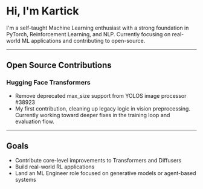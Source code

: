 # Hi, I'm Kartick

I'm a self-taught Machine Learning enthusiast with a strong foundation in PyTorch, Reinforcement Learning, and NLP. Currently focusing on real-world ML applications and contributing to open-source.

---

## Open Source Contributions

### Hugging Face Transformers

- Remove deprecated max_size support from YOLOS image processor #38923
- My first contribution, cleaning up legacy logic in vision preprocessing. Currently working toward deeper fixes in the training loop and evaluation flow.

---

## Goals

- Contribute core-level improvements to Transformers and Diffusers
- Build real-world RL applications
- Land an ML Engineer role focused on generative models or agent-based systems
